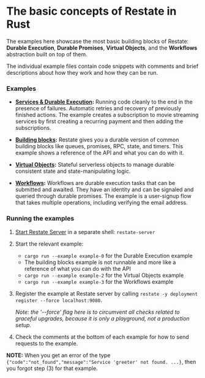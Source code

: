 # The basic concepts of Restate in Rust

The examples here showcase the most basic building blocks of Restate: **Durable Execution**,
**Durable Promises**, **Virtual Objects**, and the **Workflows** abstraction built on top
of them.

The individual example files contain code snippets with comments and brief descriptions
about how they work and how they can be run.

### Examples

* **[Services & Durable Execution](src/p0_durable_execution.rs):** Running code cleanly
  to the end in the presence of failures. Automatic retries and recovery of previously
  finished actions. The example creates a subscription to movie streaming services
  by first creating a recurring payment and then adding the subscriptions.

* **[Building blocks](src/p1_building_blocks.rs):** Restate gives you a durable version
  of common building blocks like queues, promises, RPC, state, and timers.
  This example shows a reference of the API and what you can do with it.

* **[Virtual Objects](src/p2_virtual_objects.rs):** Stateful serverless objects
  to manage durable consistent state and state-manipulating logic.

* **[Workflows](src/p3_workflows.rs):** Workflows are durable execution tasks that can
  be submitted and awaited. They have an identity and can be signaled and queried
  through durable promises. The example is a user-signup flow that takes multiple
  operations, including verifying the email address.

### Running the examples

1. [Start Restate Server](https://docs.restate.dev/develop/local_dev) in a separate shell: `restate-server`

2. Start the relevant example:
   - `cargo run --example example-0` for the Durable Execution example
   - The building blocks example is not runnable and more like a reference of what you can do with the API
   - `cargo run --example example-2` for the Virtual Objects example
   - `cargo run --example example-3` for the Workflows example

3. Register the example at Restate server by calling
   `restate -y deployment register --force localhost:9080`.

   _Note: the '--force' flag here is to circumvent all checks related to graceful upgrades, because it is only a playground, not a production setup._

4. Check the comments at the bottom of each example for how to send requests to the example.

**NOTE:** When you get an error of the type `{"code":"not_found","message":"Service 'greeter' not found. ...}`, then you forgot step (3) for that example.